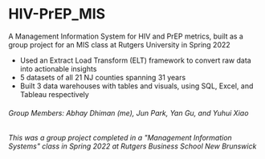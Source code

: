 # HIV-PrEP_MIS

A Management Information System for HIV and PrEP metrics, built as a group project for an MIS class at Rutgers University in Spring 2022
* Used an Extract Load Transform (ELT) framework to convert raw data into actionable insights
* 5 datasets of all 21 NJ counties spanning 31 years
* Built 3 data warehouses with tables and visuals, using SQL, Excel, and Tableau respectively

###### Group Members: Abhay Dhiman (me), Jun Park, Yan Gu, and Yuhui Xiao
###### This was a group project completed in a "Management Information Systems" class in Spring 2022 at Rutgers Business School New Brunswick
